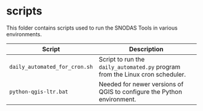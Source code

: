 # scripts #

This folder contains scripts used to run the SNODAS Tools in various environments.

| **Script** | **Description** |
| -- | -- |
| `daily_automated_for_cron.sh` | Script to run the `daily_automated.py` program from the Linux cron scheduler. |
| `python-qgis-ltr.bat` | Needed for newer versions of QGIS to configure the Python environment. |
